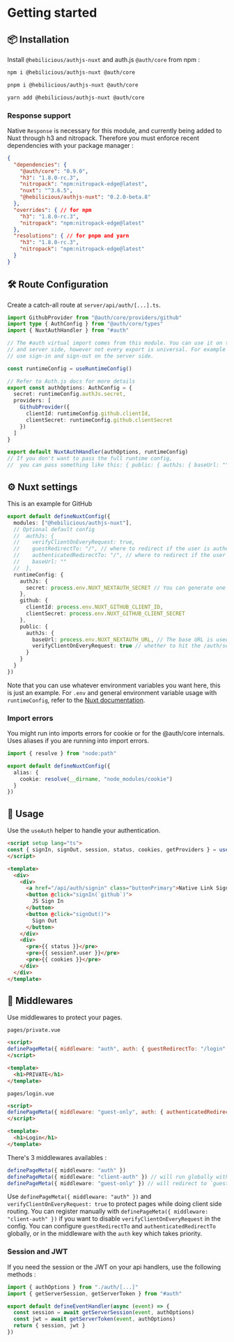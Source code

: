 # Getting started

## 📦 Installation

Install `@hebilicious/authjs-nuxt` and auth.js `@auth/core`  from npm :

```bash
npm i @hebilicious/authjs-nuxt @auth/core

pnpm i @hebilicious/authjs-nuxt @auth/core

yarn add @hebilicious/authjs-nuxt @auth/core
```

### Response support

Native `Response` is necessary for this module, and currently being added to Nuxt through h3 and nitropack.
Therefore you must enforce recent dependencies with your package manager :

```json
{
  "dependencies": {
    "@auth/core": "0.9.0",
    "h3": "1.8.0-rc.3",
    "nitropack": "npm:nitropack-edge@latest",
    "nuxt": "^3.6.5",
    "@hebilicious/authjs-nuxt": "0.2.0-beta.8"
  },
  "overrides": { // for npm
    "h3": "1.8.0-rc.3",
    "nitropack": "npm:nitropack-edge@latest"
  },
  "resolutions": { // for pnpm and yarn
    "h3": "1.8.0-rc.3",
    "nitropack": "npm:nitropack-edge@latest"
  }
}
```

## 🛠️ Route Configuration

Create a catch-all route at `server/api/auth/[...].ts`.

```ts
import GithubProvider from "@auth/core/providers/github"
import type { AuthConfig } from "@auth/core/types"
import { NuxtAuthHandler } from "#auth"

// The #auth virtual import comes from this module. You can use it on the client
// and server side, however not every export is universal. For example do not
// use sign-in and sign-out on the server side.

const runtimeConfig = useRuntimeConfig()

// Refer to Auth.js docs for more details
export const authOptions: AuthConfig = {
  secret: runtimeConfig.authJs.secret,
  providers: [
    GithubProvider({
      clientId: runtimeConfig.github.clientId,
      clientSecret: runtimeConfig.github.clientSecret
    })
  ]
}

export default NuxtAuthHandler(authOptions, runtimeConfig)
// If you don't want to pass the full runtime config,
//  you can pass something like this: { public: { authJs: { baseUrl: "" } } }
```

## ⚙️ Nuxt settings

This is an example for GitHub

 ```ts
export default defineNuxtConfig({
   modules: ["@hebilicious/authjs-nuxt"],
   // Optional default config
   //  authJs: {
   //    verifyClientOnEveryRequest: true,
   //    guestRedirectTo: "/", // where to redirect if the user is authenticated
   //    authenticatedRedirectTo: "/", // where to redirect if the user is not authenticated
   //    baseUrl: ""
   //  },
   runtimeConfig: {
     authJs: {
       secret: process.env.NUXT_NEXTAUTH_SECRET // You can generate one with `openssl rand -base64 32`
     },
     github: {
       clientId: process.env.NUXT_GITHUB_CLIENT_ID,
       clientSecret: process.env.NUXT_GITHUB_CLIENT_SECRET
     },
     public: {
       authJs: {
         baseUrl: process.env.NUXT_NEXTAUTH_URL, // The base URL is used for the Origin Check in prod only
         verifyClientOnEveryRequest: true // whether to hit the /auth/session endpoint on every client request
       }
     }
   }
})
  ```

Note that you can use whatever environment variables you want here, this is just an example.
For `.env` and general environment variable usage with `runtimeConfig`, refer to the [Nuxt documentation](https://nuxt.com/docs/guide/going-further/runtime-config).

### Import errors

You might run into imports errors for cookie or for the @auth/core internals.
Uses aliases if you are running into import errors.

```ts
import { resolve } from "node:path"

export default defineNuxtConfig({
  alias: {
    cookie: resolve(__dirname, "node_modules/cookie")
  }
})
```

## 📝 Usage

Use the `useAuth` helper to handle your authentication.

```html
<script setup lang="ts">
const { signIn, signOut, session, status, cookies, getProviders } = useAuth()
</script>

<template>
  <div>
    <div>
      <a href="/api/auth/signin" class="buttonPrimary">Native Link Sign in</a>
      <button @click="signIn(`github`)">
        JS Sign In
      </button>
      <button @click="signOut()">
        Sign Out
      </button>
    </div>
    <div>
      <pre>{{ status }}</pre>
      <pre>{{ session?.user }}</pre>
      <pre>{{ cookies }}</pre>
    </div>
  </div>
</template>
```

## 📝 Middlewares

Use middlewares to protect your pages.

`pages/private.vue`

```html
<script>
definePageMeta({ middleware: "auth", auth: { guestRedirectTo: "/login" } })
</script>

<template>
  <h1>PRIVATE</h1>
</template>
```

`pages/login.vue`

```html
<script>
definePageMeta({ middleware: "guest-only", auth: { authenticatedRedirectTo: "/profile" } })
</script>

<template>
  <h1>Login</h1>
</template>
```

There's 3 middlewares availables :

```ts
definePageMeta({ middleware: "auth" })
definePageMeta({ middleware: "client-auth" }) // will run globally with `verifyClientOnEveryRequest: true`
definePageMeta({ middleware: "guest-only" }) // will redirect to `guestRedirectTo` if the user is authenticated
```

Use `definePageMeta({ middleware: "auth" })` and `verifyClientOnEveryRequest: true` to protect pages while doing client side routing.
You can register manually with `definePageMeta({ middleware: "client-auth" })` if you want to disable `verifyClientOnEveryRequest` in the config.
You can configure `guestRedirectTo` and `authenticatedRedirectTo` globally, or in the middleware with the `auth` key which takes priority.

### Session and JWT

If you need the session or the JWT on your api handlers, use the following methods :

```ts
import { authOptions } from "./auth/[...]"
import { getServerSession, getServerToken } from "#auth"

export default defineEventHandler(async (event) => {
  const session = await getServerSession(event, authOptions)
  const jwt = await getServerToken(event, authOptions)
  return { session, jwt }
})
```
